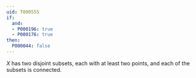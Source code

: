 ```yaml
---
uid: T000555
if:
  and:
  - P000196: true
  - P000176: true
then:
  P000044: false
---
```

$X$ has two disjoint subsets, each with at least two points, and each of the subsets is connected.
